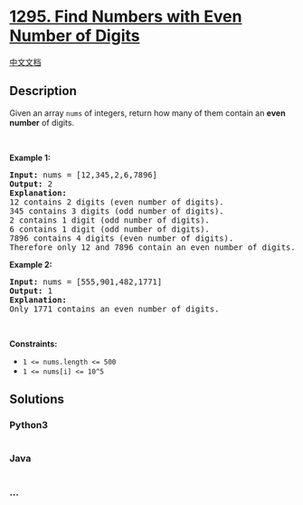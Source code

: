 # [1295. Find Numbers with Even Number of Digits](https://leetcode.com/problems/find-numbers-with-even-number-of-digits)

[中文文档](/solution/1200-1299/1295.Find%20Numbers%20with%20Even%20Number%20of%20Digits/README.md)

## Description
Given an array <code>nums</code> of integers, return how many of them contain an <strong>even number</strong> of digits.
<p>&nbsp;</p>
<p><strong>Example 1:</strong></p>

<pre>
<strong>Input:</strong> nums = [12,345,2,6,7896]
<strong>Output:</strong> 2
<strong>Explanation: 
</strong>12 contains 2 digits (even number of digits).&nbsp;
345 contains 3 digits (odd number of digits).&nbsp;
2 contains 1 digit (odd number of digits).&nbsp;
6 contains 1 digit (odd number of digits).&nbsp;
7896 contains 4 digits (even number of digits).&nbsp;
Therefore only 12 and 7896 contain an even number of digits.
</pre>

<p><strong>Example 2:</strong></p>

<pre>
<strong>Input:</strong> nums = [555,901,482,1771]
<strong>Output:</strong> 1 
<strong>Explanation: </strong>
Only 1771 contains an even number of digits.
</pre>

<p>&nbsp;</p>
<p><strong>Constraints:</strong></p>

<ul>
	<li><code>1 &lt;= nums.length &lt;= 500</code></li>
	<li><code>1 &lt;= nums[i] &lt;= 10^5</code></li>
</ul>



## Solutions


<!-- tabs:start -->

### **Python3**

```python

```

### **Java**

```java

```

### **...**
```

```

<!-- tabs:end -->
